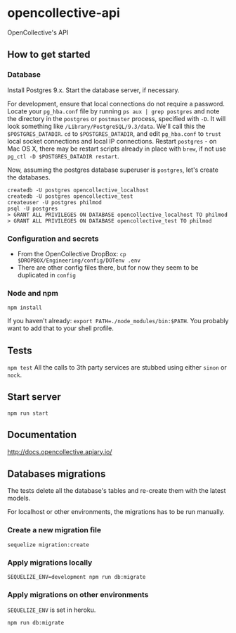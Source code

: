 # opencollective-api
OpenCollective's API

## How to get started

### Database
Install Postgres 9.x. Start the database server, if necessary.

For development, ensure that local connections do not require a password. Locate your `pg_hba.conf` file by
running `ps aux | grep postgres` and note the directory in the `postgres` or `postmaster` process, specified with `-D`.
It will look something like `/Library/PostgreSQL/9.3/data`. We'll call this the `$POSTGRES_DATADIR`. `cd` to `$POSTGRES_DATADIR`, and
edit `pg_hba.conf` to `trust` local socket connections and local IP connections. Restart `postgres` - on Mac OS X, there may be
restart scripts already in place with `brew`, if not use `pg_ctl -D $POSTGRES_DATADIR restart`.

Now, assuming the postgres database superuser is `postgres`, let's create the databases.
```
createdb -U postgres opencollective_localhost
createdb -U postgres opencollective_test
createuser -U postgres philmod
psql -U postgres
> GRANT ALL PRIVILEGES ON DATABASE opencollective_localhost TO philmod
> GRANT ALL PRIVILEGES ON DATABASE opencollective_test TO philmod
```

### Configuration and secrets
- From the OpenCollective DropBox: `cp $DROPBOX/Engineering/config/DOTenv .env`
- There are other config files there, but for now they seem to be duplicated in `config`

### Node and npm

`npm install`

If you haven't already: `export PATH=./node_modules/bin:$PATH`. You probably want to add
that to your shell profile.


## Tests
`npm test`
All the calls to 3th party services are stubbed using either `sinon` or `nock`.

## Start server
`npm run start`

## Documentation
http://docs.opencollective.apiary.io/

## Databases migrations
The tests delete all the database's tables and re-create them with the latest models.

For localhost or other environments, the migrations has to be run manually.

### Create a new migration file
`sequelize migration:create`

### Apply migrations locally
`SEQUELIZE_ENV=development npm run db:migrate`

### Apply migrations on other environments
`SEQUELIZE_ENV` is set in heroku.

`npm run db:migrate`

